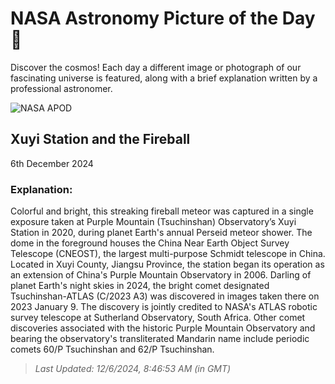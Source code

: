 
  # NASA Astronomy Picture of the Day 🌌

  Discover the cosmos! Each day a different image or photograph of our fascinating universe is featured, along with a brief explanation written by a professional astronomer.

![NASA APOD](https://apod.nasa.gov/apod/image/2412/PurpleMountainObservatoryXuYiStationFireball.jpg)

## Xuyi Station and the Fireball

6th December 2024

### Explanation: 

Colorful and bright, this streaking fireball meteor was captured in a single exposure taken at Purple Mountain (Tsuchinshan) Observatory’s Xuyi Station in 2020, during planet Earth's annual Perseid meteor shower. The dome in the foreground houses the China Near Earth Object Survey Telescope (CNEOST), the largest multi-purpose Schmidt telescope in China. Located in Xuyi County, Jiangsu Province, the station began its operation as an extension of China's Purple Mountain Observatory in 2006. Darling of planet Earth's night skies in 2024, the bright comet designated Tsuchinshan-ATLAS (C/2023 A3) was discovered in images taken there on 2023 January 9. The discovery is jointly credited to NASA's ATLAS robotic survey telescope at Sutherland Observatory, South Africa. Other comet discoveries associated with the historic Purple Mountain Observatory and bearing the observatory's transliterated Mandarin name include periodic comets 60/P Tsuchinshan and 62/P Tsuchinshan.

> _Last Updated: 12/6/2024, 8:46:53 AM (in GMT)_
